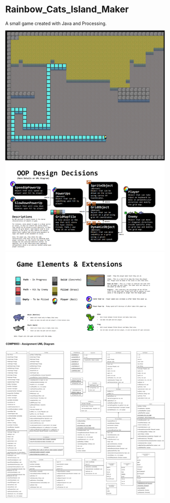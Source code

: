 # Rainbow_Cats_Island_Maker
A small game created with Java and Processing.

![alt text](https://github.com/UxxHans/Rainbow_Cats_Island_Maker/blob/main/Report%20%26%20UML/ScreenShot.jpg)
![alt text](https://github.com/UxxHans/Rainbow_Cats_Island_Maker/blob/main/Report%20%26%20UML/Page%201.jpg)
![alt text](https://github.com/UxxHans/Rainbow_Cats_Island_Maker/blob/main/Report%20%26%20UML/Page%202.jpg)
![alt text](https://github.com/UxxHans/Rainbow_Cats_Island_Maker/blob/main/Report%20%26%20UML/Assignment%20Diagram.jpg)
